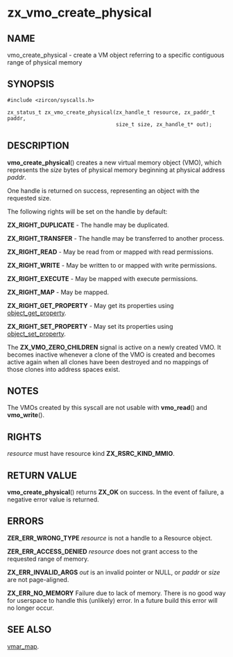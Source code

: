 # zx_vmo_create_physical

## NAME

<!-- Updated by scripts/update-docs-from-abigen, do not edit this section manually. -->

vmo_create_physical - create a VM object referring to a specific contiguous range of physical memory

## SYNOPSIS

```
#include <zircon/syscalls.h>

zx_status_t zx_vmo_create_physical(zx_handle_t resource, zx_paddr_t paddr,
                                   size_t size, zx_handle_t* out);
```

## DESCRIPTION

**vmo_create_physical**() creates a new virtual memory object (VMO), which represents the
*size* bytes of physical memory beginning at physical address *paddr*.

One handle is returned on success, representing an object with the requested
size.

The following rights will be set on the handle by default:

**ZX_RIGHT_DUPLICATE** - The handle may be duplicated.

**ZX_RIGHT_TRANSFER** - The handle may be transferred to another process.

**ZX_RIGHT_READ** - May be read from or mapped with read permissions.

**ZX_RIGHT_WRITE** - May be written to or mapped with write permissions.

**ZX_RIGHT_EXECUTE** - May be mapped with execute permissions.

**ZX_RIGHT_MAP** - May be mapped.

**ZX_RIGHT_GET_PROPERTY** - May get its properties using
[object_get_property](object_get_property.md).

**ZX_RIGHT_SET_PROPERTY** - May set its properties using
[object_set_property](object_set_property.md).

The **ZX_VMO_ZERO_CHILDREN** signal is active on a newly created VMO. It becomes
inactive whenever a clone of the VMO is created and becomes active again when
all clones have been destroyed and no mappings of those clones into address
spaces exist.

## NOTES

The VMOs created by this syscall are not usable with **vmo_read**() and
**vmo_write**().

## RIGHTS

<!-- Updated by scripts/update-docs-from-abigen, do not edit this section manually. -->

*resource* must have resource kind **ZX_RSRC_KIND_MMIO**.

## RETURN VALUE

**vmo_create_physical**() returns **ZX_OK** on success. In the event
of failure, a negative error value is returned.

## ERRORS

**ZER_ERR_WRONG_TYPE** *resource* is not a handle to a Resource object.

**ZER_ERR_ACCESS_DENIED** *resource* does not grant access to the requested
range of memory.

**ZX_ERR_INVALID_ARGS**  *out* is an invalid pointer or NULL, or *paddr* or
*size* are not page-aligned.

**ZX_ERR_NO_MEMORY**  Failure due to lack of memory.
There is no good way for userspace to handle this (unlikely) error.
In a future build this error will no longer occur.

## SEE ALSO

[vmar_map](vmar_map.md).
